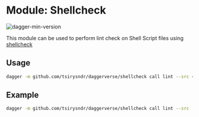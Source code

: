 # Module: Shellcheck

![dagger-min-version](https://img.shields.io/badge/dagger%20version-v0.9.8-green)

This module can be used to perform lint check on Shell Script files using [shellcheck](https://github.com/koalaman/shellcheck/)

## Usage

```sh
dagger -m github.com/tsirysndr/daggerverse/shellcheck call lint --src <source>
```

## Example

```sh
dagger -m github.com/tsirysndr/daggerverse/shellcheck call lint --src .
```
